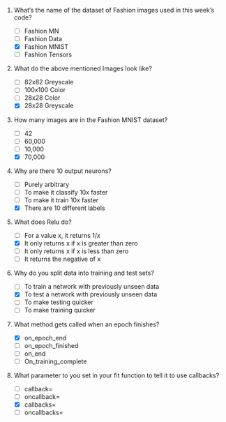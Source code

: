 1. What’s the name of the dataset of Fashion images used in this week’s code?

    - [ ] Fashion MN
    - [ ] Fashion Data
    - [x] Fashion MNIST
    - [ ] Fashion Tensors

2.  What do the above mentioned Images look like?

    - [ ] 82x82 Greyscale
    - [ ] 100x100 Color
    - [ ] 28x28 Color
    - [x] 28x28 Greyscale

3.  How many images are in the Fashion MNIST dataset?

    - [ ] 42
    - [ ] 60,000
    - [ ] 10,000
    - [x] 70,000

4.  Why are there 10 output neurons?

    - [ ] Purely arbitrary
    - [ ] To make it classify 10x faster
    - [ ] To make it train 10x faster
    - [x] There are 10 different labels

5.  What does Relu do?

    - [ ] For a value x, it returns 1/x
    - [x] It only returns x if x is greater than zero
    - [ ] It only returns x if x is less than zero
    - [ ] It returns the negative of x

6.  Why do you split data into training and test sets?

    - [ ] To train a network with previously unseen data
    - [x] To test a network with previously unseen data
    - [ ] To make testing quicker
    - [ ] To make training quicker

7.  What method gets called when an epoch finishes?

    - [x] on_epoch_end
    - [ ] on_epoch_finished
    - [ ] on_end
    - [ ] On_training_complete

8.  What parameter to you set in your fit function to tell it to use callbacks?

    - [ ] callback=
    - [ ] oncallback=
    - [x] callbacks=
    - [ ] oncallbacks=
